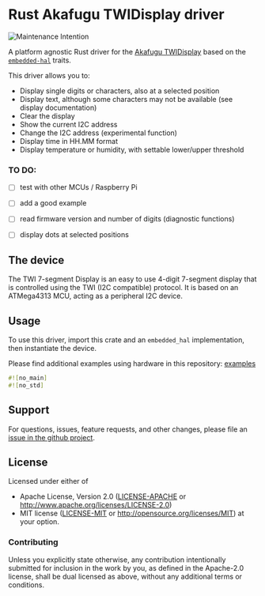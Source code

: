 # Rust Akafugu TWIDisplay driver

![Maintenance Intention](https://img.shields.io/badge/maintenance-actively--developed-brightgreen.svg)

A platform agnostic Rust driver for the [Akafugu TWIDisplay](https://www.akafugu.jp/posts/products/twidisplay/)
based on the [`embedded-hal`] traits.

[`embedded-hal`]: https://github.com/rust-embedded/embedded-hal



This driver allows you to:
- Display single digits or characters, also at a selected position
- Display text, although some characters may not be available (see display documentation)
- Clear the display
- Show the current I2C address
- Change the I2C address (experimental function)
- Display time in HH.MM format
- Display temperature or humidity, with settable lower/upper threshold

### TO DO:
- [ ] test with other MCUs / Raspberry Pi
- [ ] add a good example
- [ ] read firmware version and number of digits (diagnostic functions)
- [ ] display dots at selected positions
  

## The device

The TWI 7-segment Display is an easy to use 4-digit 7-segment display that is controlled using the TWI (I2C compatible) protocol.
It is based on an ATMega4313 MCU, acting as a peripheral I2C device. 


## Usage

To use this driver, import this crate and an `embedded_hal` implementation,
then instantiate the device.

Please find additional examples using hardware in this repository: [examples]

[examples]: https://github.com/nebelgrau77/akafugu_twidisplay-rs/tree/main/examples

```rust
#![no_main]
#![no_std]

```

## Support

For questions, issues, feature requests, and other changes, please file an
[issue in the github project](https://github.com/nebelgrau77/akafugu_twidisplay-rs/issues).

## License

Licensed under either of

 * Apache License, Version 2.0 ([LICENSE-APACHE](LICENSE-APACHE) or
   http://www.apache.org/licenses/LICENSE-2.0)
 * MIT license ([LICENSE-MIT](LICENSE-MIT) or
   http://opensource.org/licenses/MIT) at your option.

### Contributing

Unless you explicitly state otherwise, any contribution intentionally submitted
for inclusion in the work by you, as defined in the Apache-2.0 license, shall
be dual licensed as above, without any additional terms or conditions.

